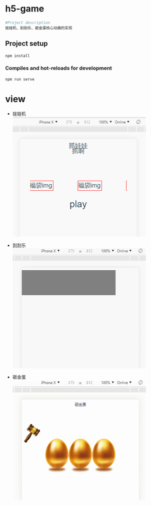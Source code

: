 # h5-game
```bash
#Project description
娃娃机、刮刮乐、砸金蛋核心动画的实现
```
## Project setup
```
npm install
```

### Compiles and hot-reloads for development
```
npm run serve
```

# view  
- 娃娃机  
 ![image](https://github.com/qianduanwuzi/img/blob/master/gif/clawbaby.gif)

- 刮刮乐  
 ![image](https://github.com/qianduanwuzi/img/blob/master/gif/scratchcard.gif)

- 砸金蛋  
 ![image](https://github.com/qianduanwuzi/img/blob/master/gif/crushgoldeneggs.gif)

